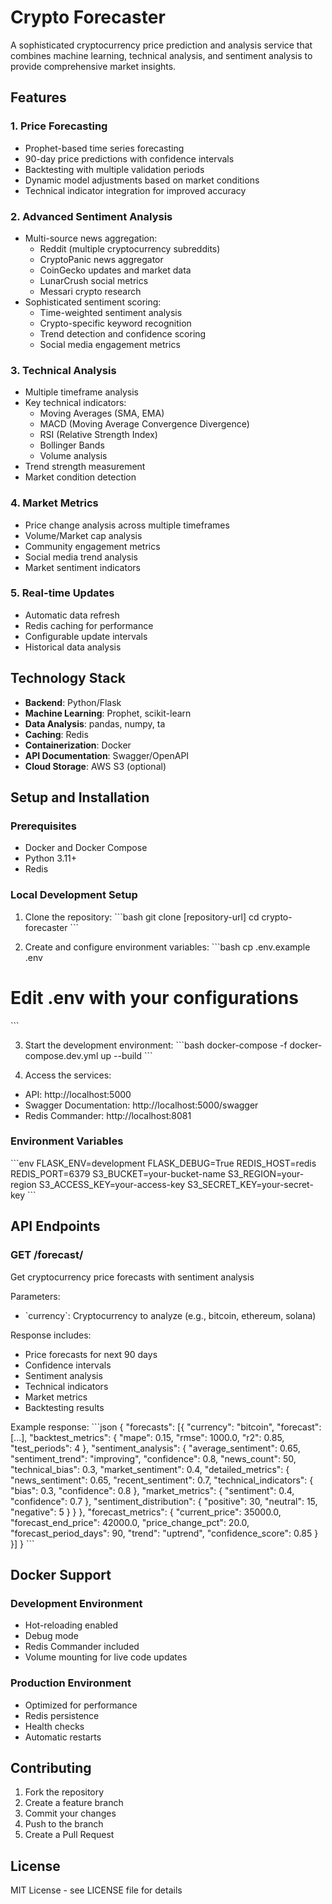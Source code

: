 # Crypto Forecaster

A sophisticated cryptocurrency price prediction and analysis service that combines machine learning, technical analysis, and sentiment analysis to provide comprehensive market insights.

## Features

### 1. Price Forecasting
- Prophet-based time series forecasting
- 90-day price predictions with confidence intervals
- Backtesting with multiple validation periods
- Dynamic model adjustments based on market conditions
- Technical indicator integration for improved accuracy

### 2. Advanced Sentiment Analysis
- Multi-source news aggregation:
  - Reddit (multiple cryptocurrency subreddits)
  - CryptoPanic news aggregator
  - CoinGecko updates and market data
  - LunarCrush social metrics
  - Messari crypto research
- Sophisticated sentiment scoring:
  - Time-weighted sentiment analysis
  - Crypto-specific keyword recognition
  - Trend detection and confidence scoring
  - Social media engagement metrics

### 3. Technical Analysis
- Multiple timeframe analysis
- Key technical indicators:
  - Moving Averages (SMA, EMA)
  - MACD (Moving Average Convergence Divergence)
  - RSI (Relative Strength Index)
  - Bollinger Bands
  - Volume analysis
- Trend strength measurement
- Market condition detection

### 4. Market Metrics
- Price change analysis across multiple timeframes
- Volume/Market cap analysis
- Community engagement metrics
- Social media trend analysis
- Market sentiment indicators

### 5. Real-time Updates
- Automatic data refresh
- Redis caching for performance
- Configurable update intervals
- Historical data analysis

## Technology Stack

- **Backend**: Python/Flask
- **Machine Learning**: Prophet, scikit-learn
- **Data Analysis**: pandas, numpy, ta
- **Caching**: Redis
- **Containerization**: Docker
- **API Documentation**: Swagger/OpenAPI
- **Cloud Storage**: AWS S3 (optional)

## Setup and Installation

### Prerequisites
- Docker and Docker Compose
- Python 3.11+
- Redis

### Local Development Setup

1. Clone the repository:
\`\`\`bash
git clone [repository-url]
cd crypto-forecaster
\`\`\`

2. Create and configure environment variables:
\`\`\`bash
cp .env.example .env
# Edit .env with your configurations
\`\`\`

3. Start the development environment:
\`\`\`bash
docker-compose -f docker-compose.dev.yml up --build
\`\`\`

4. Access the services:
- API: http://localhost:5000
- Swagger Documentation: http://localhost:5000/swagger
- Redis Commander: http://localhost:8081

### Environment Variables

\`\`\`env
FLASK_ENV=development
FLASK_DEBUG=True
REDIS_HOST=redis
REDIS_PORT=6379
S3_BUCKET=your-bucket-name
S3_REGION=your-region
S3_ACCESS_KEY=your-access-key
S3_SECRET_KEY=your-secret-key
\`\`\`

## API Endpoints

### GET /forecast/
Get cryptocurrency price forecasts with sentiment analysis

Parameters:
- \`currency\`: Cryptocurrency to analyze (e.g., bitcoin, ethereum, solana)

Response includes:
- Price forecasts for next 90 days
- Confidence intervals
- Sentiment analysis
- Technical indicators
- Market metrics
- Backtesting results

Example response:
\`\`\`json
{
  "forecasts": [{
    "currency": "bitcoin",
    "forecast": [...],
    "backtest_metrics": {
      "mape": 0.15,
      "rmse": 1000.0,
      "r2": 0.85,
      "test_periods": 4
    },
    "sentiment_analysis": {
      "average_sentiment": 0.65,
      "sentiment_trend": "improving",
      "confidence": 0.8,
      "news_count": 50,
      "technical_bias": 0.3,
      "market_sentiment": 0.4,
      "detailed_metrics": {
        "news_sentiment": 0.65,
        "recent_sentiment": 0.7,
        "technical_indicators": {
          "bias": 0.3,
          "confidence": 0.8
        },
        "market_metrics": {
          "sentiment": 0.4,
          "confidence": 0.7
        },
        "sentiment_distribution": {
          "positive": 30,
          "neutral": 15,
          "negative": 5
        }
      }
    },
    "forecast_metrics": {
      "current_price": 35000.0,
      "forecast_end_price": 42000.0,
      "price_change_pct": 20.0,
      "forecast_period_days": 90,
      "trend": "uptrend",
      "confidence_score": 0.85
    }
  }]
}
\`\`\`

## Docker Support

### Development Environment
- Hot-reloading enabled
- Debug mode
- Redis Commander included
- Volume mounting for live code updates

### Production Environment
- Optimized for performance
- Redis persistence
- Health checks
- Automatic restarts

## Contributing

1. Fork the repository
2. Create a feature branch
3. Commit your changes
4. Push to the branch
5. Create a Pull Request

## License

MIT License - see LICENSE file for details
